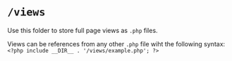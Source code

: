 # `/views`

Use this folder to store full page views as `.php` files.

Views can be references from any other `.php` file wiht the following syntax: `<?php include __DIR__ . '/views/example.php'; ?>`
